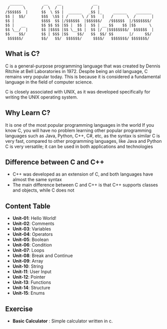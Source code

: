       ______         __    __              __                         
     /      \       /  \  /  |            /  |                        
    /$$$$$$  |      $$  \ $$ |  ______   _$$ |_     ______    _______ 
    $$ |  $$/       $$$  \$$ | /      \ / $$   |   /      \  /       |
    $$ |            $$$$  $$ |/$$$$$$  |$$$$$$/   /$$$$$$  |/$$$$$$$/ 
    $$ |   __       $$ $$ $$ |$$ |  $$ |  $$ | __ $$    $$ |$$      \ 
    $$ \__/  |      $$ |$$$$ |$$ \__$$ |  $$ |/  |$$$$$$$$/  $$$$$$  |
    $$    $$/       $$ | $$$ |$$    $$/   $$  $$/ $$       |/     $$/ 
     $$$$$$/        $$/   $$/  $$$$$$/     $$$$/   $$$$$$$/ $$$$$$$/  


## What is  C?

C is a general-purpose programming language that was created by Dennis Ritchie at Bell Laboratories in 1972. Despite being an old language, C remains very popular today. This is because it is considered a fundamental language in the field of computer science.

C is closely associated with UNIX, as it was developed specifically for writing the UNIX operating system.


## Why Learn C?
It is one of the most popular programming languages in the world
If you know C, you will have no problem learning other popular programming languages such as Java, Python, C++, C#, etc, as the syntax is similar
C is very fast, compared to other programming languages, like Java and Python
C is very versatile; it can be used in both applications and technologies

## Difference between C and C++
* C++ was developed as an extension of C, and both languages have almost the same syntax
* The main difference between C and C++ is that C++ supports classes and objects, while C does not


## Content Table

* **Unit-01**: Hello World!
* **Unit-02**: Comments
* **Unit-03**: Variables
* **Unit-04**: Operators
* **Unit-05**: Boolean
* **Unit-06**: Condition
* **Unit-07**: Loops
* **Unit-08**: Break and Continue
* **Unit-09**: Array
* **Unit-10**: String
* **Unit-11**: User Input
* **Unit-12**: Pointer
* **Unit-13**: Functions
* **Unit-14**: Structure
* **Unit-15**: Enums

## Exercise

* **Basic Calculator** : Simple calculator written in c.
